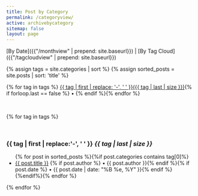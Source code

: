 ```yaml
---
title: Post by Category
permalink: /categoryview/
active: archivebycategory
sitemap: false
layout: page
---
```


[By Date]({{"/monthview" | prepend: site.baseurl}}) | [By Tag Cloud]({{"/tagcloudview" | prepend: site.baseurl}})

{% assign tags = site.categories | sort %}
{% assign sorted_posts = site.posts | sort: 'title' %}
<div> 
{% for tag in tags %}
<a href="#{{ tag | first | slugify }}">{{ tag | first | replace: '-', ' ' }}({{ tag | last | size }})</a>{% if forloop.last == false %} • {% endif %}{% endfor %}
</div>
<p>&nbsp;</p>

{% for tag in tags %}
<p><a name="{{ tag | first | slugify }}"></a>&nbsp;</p>
<h3 class="archivetitle">{{ tag | first | replace:'-', ' ' }} <i class="badge">{{ tag | last | size }}</i> </h3>

<ul>{% for post in sorted_posts %}{%if post.categories contains tag[0]%}<li><a href="{{ post.url | prepend: site.baseurl }}">{{ post.title }}</a> {% if post.author %} • {{ post.author }}{% endif %}{% if post.date %} • {{ post.date | date: "%B %e, %Y" }}{% endif %}</li>{%endif%}{% endfor %}</ul>
{% endfor %}